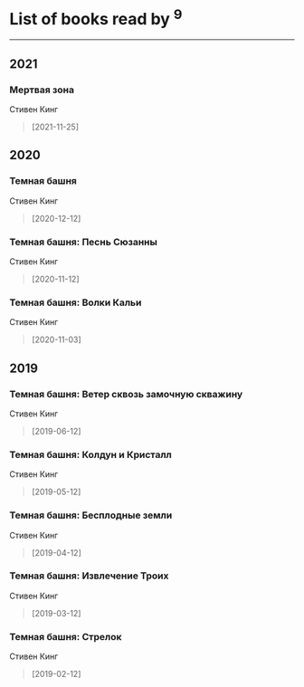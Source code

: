 # List of books read by [](http://vk.com/id86487125)<sup>9</sup>
---

## 2021

### Мертвая зона
Стивен Кинг
> [2021-11-25] 



## 2020

### Темная башня
Стивен Кинг
> [2020-12-12] 


### Темная башня: Песнь Сюзанны
Стивен Кинг
> [2020-11-12] 


### Темная башня: Волки Кальи
Стивен Кинг
> [2020-11-03] 



## 2019

### Темная башня: Ветер сквозь замочную скважину
Стивен Кинг
> [2019-06-12] 


### Темная башня: Колдун и Кристалл
Стивен Кинг
> [2019-05-12] 


### Темная башня: Бесплодные земли
Стивен Кинг
> [2019-04-12] 


### Темная башня: Извлечение Троих
Стивен Кинг
> [2019-03-12] 


### Темная башня: Стрелок
Стивен Кинг
> [2019-02-12] 



